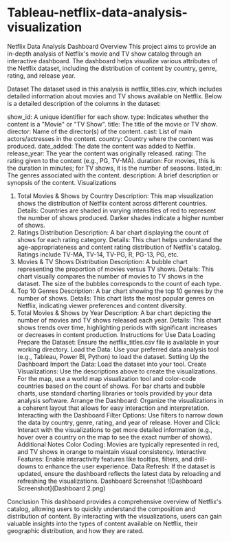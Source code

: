 # Tableau-netflix-data-analysis-visualization
Netflix Data Analysis Dashboard
Overview
This project aims to provide an in-depth analysis of Netflix's movie and TV show catalog through an interactive dashboard. The dashboard helps visualize various attributes of the Netflix dataset, including the distribution of content by country, genre, rating, and release year.

Dataset
The dataset used in this analysis is netflix_titles.csv, which includes detailed information about movies and TV shows available on Netflix. Below is a detailed description of the columns in the dataset:

show_id: A unique identifier for each show.
type: Indicates whether the content is a "Movie" or "TV Show".
title: The title of the movie or TV show.
director: Name of the director(s) of the content.
cast: List of main actors/actresses in the content.
country: Country where the content was produced.
date_added: The date the content was added to Netflix.
release_year: The year the content was originally released.
rating: The rating given to the content (e.g., PG, TV-MA).
duration: For movies, this is the duration in minutes; for TV shows, it is the number of seasons.
listed_in: The genres associated with the content.
description: A brief description or synopsis of the content.
Visualizations
1. Total Movies & Shows by Country
Description: This map visualization shows the distribution of Netflix content across different countries.
Details: Countries are shaded in varying intensities of red to represent the number of shows produced. Darker shades indicate a higher number of shows.
2. Ratings Distribution
Description: A bar chart displaying the count of shows for each rating category.
Details: This chart helps understand the age-appropriateness and content rating distribution of Netflix's catalog. Ratings include TV-MA, TV-14, TV-PG, R, PG-13, PG, etc.
3. Movies & TV Shows Distribution
Description: A bubble chart representing the proportion of movies versus TV shows.
Details: This chart visually compares the number of movies to TV shows in the dataset. The size of the bubbles corresponds to the count of each type.
4. Top 10 Genres
Description: A bar chart showing the top 10 genres by the number of shows.
Details: This chart lists the most popular genres on Netflix, indicating viewer preferences and content diversity.
5. Total Movies & Shows by Year
Description: A bar chart depicting the number of movies and TV shows released each year.
Details: This chart shows trends over time, highlighting periods with significant increases or decreases in content production.
Instructions for Use
Data Loading
Prepare the Dataset: Ensure the netflix_titles.csv file is available in your working directory.
Load the Data: Use your preferred data analysis tool (e.g., Tableau, Power BI, Python) to load the dataset.
Setting Up the Dashboard
Import the Data: Load the dataset into your tool.
Create Visualizations: Use the descriptions above to create the visualizations.
For the map, use a world map visualization tool and color-code countries based on the count of shows.
For bar charts and bubble charts, use standard charting libraries or tools provided by your data analysis software.
Arrange the Dashboard: Organize the visualizations in a coherent layout that allows for easy interaction and interpretation.
Interacting with the Dashboard
Filter Options: Use filters to narrow down the data by country, genre, rating, and year of release.
Hover and Click: Interact with the visualizations to get more detailed information (e.g., hover over a country on the map to see the exact number of shows).
Additional Notes
Color Coding: Movies are typically represented in red, and TV shows in orange to maintain visual consistency.
Interactive Features: Enable interactivity features like tooltips, filters, and drill-downs to enhance the user experience.
Data Refresh: If the dataset is updated, ensure the dashboard reflects the latest data by reloading and refreshing the visualizations.
Dashboard Screenshot
![Dashboard Screenshot](Dashboard 2.png)

Conclusion
This dashboard provides a comprehensive overview of Netflix's catalog, allowing users to quickly understand the composition and distribution of content. By interacting with the visualizations, users can gain valuable insights into the types of content available on Netflix, their geographic distribution, and how they are rated.

